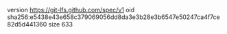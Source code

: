 version https://git-lfs.github.com/spec/v1
oid sha256:e5438e43e658c379069056dd8da3e3b28e3b6547e50247ca4f7ce82d5d441360
size 633
